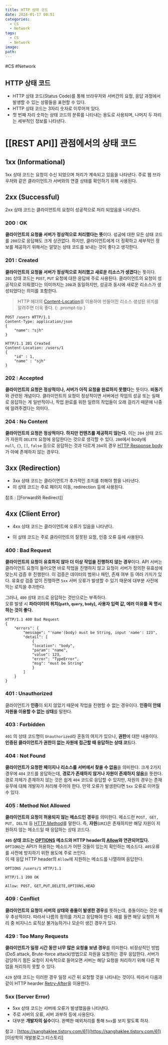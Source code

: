 ```yaml
---
title: HTTP 상태 코드
date: 2024-01-17 00:51
categories:
  - CS
  - Network
tags:
  - CS
  - Network
image: 
path:
---
```

#CS #Network 

## HTTP 상태 코드
+ HTTP 상태 코드(Status Code)를 통해 브라우저와 서버간의 요청, 응답 과정에서 발생할 수 있는 상황들을 표현할 수 있다.
+ HTTP 상태 코드는 3자리 숫자로 이루어져 있다.
+ 첫 번째 자리 숫자는 상태 코드의 분류를 나타내는 용도로 사용되며, 나머지 두 자리는 세부적인 정보를 나타낸다.

# [[REST API]] 관점에서의 상태 코드
## 1xx (Informational)
1xx 상태 코드는 요청이 수신 되었으며 처리가 계속되고 있음을 나타낸다. 주로 웹 브라우저와 같은 클라이언트가 서버와의 연결 상태를 확인하기 위해 사용된다.

## 2xx (Successful)
2xx 상태 코드는 클라이언트의 요청이 성공적으로 처리 되었음을 나타낸다.

### 200 : OK
**클라이언트의 요청을 서버가 정상적으로 처리했다는 뜻**이다. 성공에 대한 모든 상태 코드를 `200`으로 응답해도 크게 상관없다. 하지만, 클라이언트에게 더 정확하고 세부적인 정보를 제공하기 위해서는 알맞는 상태 코드를 보내는 것이 좋다고 생각한다.

### 201 : Created
**클라이언트의 요청을 서버가 정상적으로 처리했고 새로운 리소스가 생겼다**는 뜻이다. `201` 상태 코드는 `POST`, `PUT` 요청에 대한 응답에 주로 사용된다. 클라이언트의 요청이 성공적으로 이뤄졌다는 의미까지는 `200`과 동일하지만, 성공과 동시에 새로운 리소스가 생성되었다는 의미를 포함한다.

> HTTP 헤더의 [Content-Location](https://developer.mozilla.org/en-US/docs/Web/HTTP/Headers/Content-Location)를 이용하여 만들어진 리소스 생성된 위치를 알려주면 더욱 좋다.
{: .prompt-tip }

```http
POST /users HTTP/1.1
Content-Type: application/json
{
    "name": "sjh"
}

HTTP/1.1 201 Created
Content-Location: /users/1
{
    "id" : 1,
    "name" : "sjh"
}

```

### 202 : Accepted
**클라이언트의 요청은 정상적이나, 서버가 아직 요청을 완료하지 못했다**는 뜻이다. **비동기**와 관련된 개념이다. 클라이언트의 요청이 정상적이면 서버에선 작업의 성공 또는 실패로 응답하는 게 일반적이나, 작업 완료를 위한 일련의 작업들이 오래 걸리기 때문에 나중에 알려주겠다는 의미다.

### 204 : No Content
**클라이언트의 요청은 정상적이다. 하지만 컨텐츠를 제공하지 않는다.** 이는 `204` 상태 코드가 자원의 `DELETE` 요청에 응답한다는 것으로 생각할 수 있다. `200`에서 body에 `null`, `{}`, `[]`, `false` 등으로 응답하는 것과 다르게 `204`의 경우 [HTTP Response body](https://en.wikipedia.org/wiki/HTTP_message_body)가 아예 존재하지 않는 경우다.


## 3xx (Redirection)
+ 3xx 상태 코드는 클라이언트가 추가적인 조치를 취해야 함을 나타낸다.
+ 이 상태 코드는 주로 페이지 이동, redirection 등에 사용된다.

참조 : [[Forward와 Redirect]]

## 4xx (Client Error)
+ 4xx 상태 코드는 클라이언트에 오류가 있음을 나타낸다.
- 이 상태 코드는 주로 클라이언트의 잘못된 요청, 인증 오류 등에 사용된다.

### 400 : Bad Request
**클라이언트의 요청이 유효하지 않아 더 이상 작업을 진행하지 않는 경우**이다. API 서버는 클라이언트 요청이 들어오면 바로 작업을 진행하지 않고 요청이 서버가 정의한 유효성에 맞는지 검증 후 진행한다. 이 검증은 데이터의 범위나 패턴, 존재 여부 등 여러 가지가 있다. 유효성 검증 없이 진행하면 `5xx` 서버 오류가 발생할 수 있기 때문에 대부분 사전에 막는 로직을 추가한다.

그러나, `400` 상태 코드로 응답하는 것만으로는 부족하다.    
오류 발생 시 **파라미터의 위치(`path`, `query`, `body`), 사용자 입력 값, 에러 이유를 꼭 명시하는 것이 좋다.**

```http
HTTP/1.1 400 Bad Request
{
    "errors": {
        "message": "'name'(body) must be String, input 'name': 123",
        "detail": [
            {
            "location": "body",
            "param": "name",
            "value": 123,
            "error": "TypeError",
            "msg": "must be String"
            }
        ]
    }   
}

```


### 401 : Unauthorized
클라이언트가 **인증**이 되지 않았기 때문에 작업을 진행할 수 없는 경우이다. **인증이 안돼 자원을 이용할 수 없는 상태**를 말한다.

### 403 : Forbidden
`401` 의 상태 코드명이 `Unauthorized`라 혼동의 여지가 있으나, **권한**에 대한 내용이다. **인증된 클라이언트가 권한이 없는 자원에 접근할 때 응답하는 상태 코드**다.

### 404 : Not Found
**클라이언트가 요청한 페이지나 리소스를 서버에서 찾을 수 없음**을 의미한다. 크게 2가지 경우에 `404` 코드를 응답하는데, **경로가 존재하지 않거나 자원이 존재하지 않음**을 뜻한다. 경로 자체가 존재하지 않는 것은 쉽게 `404` 코드로 응답할 수 있지만, 자원의 경우는 존재 유무에 대해 개발자가 처리해 주어야 한다. 만약 오류가 발생한다면 `5xx` 오류로 이어질 수 있다.

### 405 : Method Not Allowed
**클라이언트의 요청이 허용되지 않는 메소드인 경우**를 의미한다. 메소드란 `POST, GET, PUT, DELTE` 등 [HTTP Method](https://developer.mozilla.org/ko/docs/Web/HTTP/Methods)를 말한다. 즉, **자원**(`URI`)은 존재하지만 해당 자원이 지원하지 않는 메소드일 때 응답하는 상태 코드다.

**`405` 상태 코드는 [OPTIONS](https://developer.mozilla.org/ko/docs/Web/HTTP/Methods/OPTIONS) 메소드와 HTTP header의 [Allow](https://developer.mozilla.org/en-US/docs/Web/HTTP/Headers/Allow)와 연관되어있다.** `OPTIONS`는 API가 허용하는 메소드가 어떤 것들이 있는지 확인하는 메소드다. `405`오류를 사전에 방지하기 위한 용도에 주로 쓰인다.   
이 때 응답 HTTP header의 `Allow`에  지원하는 메소드를 나열하여 응답한다.

```http
OPTIONS /users/1 HTTP/1.1

HTTP/1.1 200 OK

Allow: POST, GET,PUT,DELETE,OPTIONS,HEAD
```

### 409 : Conflict
**클라이언트의 요청이 서버의 상태와 충돌이 발생한 경우**를 뜻하는데, 충돌이라는 것은 매우 추상적이다. 따라서 나름의 정의를 가지고 응답해야 한다. 예를 들면 해당 요청의 처리 중 비지니스 로직상 불가능하거나 모순이 생긴 경우가 있다.

### 429 : Too Many Requests
**클라이언트가 일정 시간 동안 너무 많은 요청을 보낸 경우**를 의미한다. 비정상적인 방법(DoS attack, Brute-force attack)방법으로 자원을 요청하는 경우 응답한다. 서버가 감당하기 힘든 요청이 지속적으로 들어오면 서버는 해당 요청을 처리하기 위해 다른 작업을 처리하지 못할 수 있다.

`429` 상태 코드는 이러한 경우 일정 시간 뒤 요청할 것을 나타내는 것이다. 따라서 다음과 같이 HTTP hearder [Retry-After](https://developer.mozilla.org/ko/docs/Web/HTTP/Headers/Retry-After)을 이용한다.


### 5xx (Server Error)
+ 5xx 상태 코드는 서버에 오류가 발생했음을 나타낸다.
+ 주로 서버의 오류, 서버 과부하 등에 사용된다.
+ 대부분 **개발자의 실수**이다. 완벽한 예외처리를 통해 `5xx`를 보지 말도록 하자.








참고 : [https://sanghaklee.tistory.com/61](https://sanghaklee.tistory.com/61) [이상학의 개발블로그:티스토리]